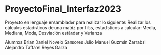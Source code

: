 # ProyectoFinal_Interfaz2023
Proyecto en lenguaje ensamblador para realizar lo siguiente: Realizar los cálculos estadísticos de una matriz por filas, estadísticos a calcular: Media, Mediana, Moda, Desviación estándar y Varianza

Alumnos
Brian Daniel Novelo Sansores 
Julio Manuel Guzmán Zarrabal
Alejandro Taffarel Reyes Garza 

